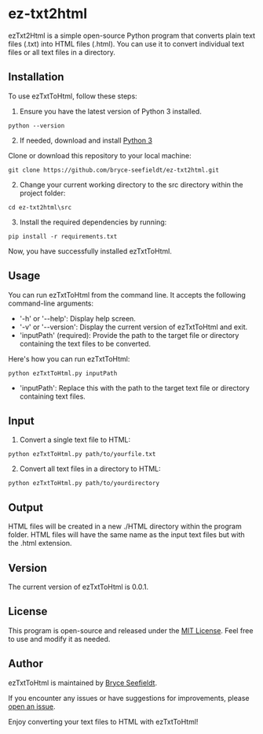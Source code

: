# ez-txt2html
ezTxt2Html is a simple open-source Python program that converts plain text files (.txt) into HTML files (.html). You can use it to convert individual text files or all text files in a directory.

## Installation
To use ezTxtToHtml, follow these steps:

1. Ensure you have the latest version of Python 3 installed.

`python --version`

2. If needed, download and install [Python 3](https://www.python.org/downloads/)

Clone or download this repository to your local machine:
   
`git clone https://github.com/bryce-seefieldt/ez-txt2html.git`

2. Change your current working directory to the src directory within the project folder:
   
`cd ez-txt2html\src`

3. Install the required dependencies by running:

`pip install -r requirements.txt`

Now, you have successfully installed ezTxtToHtml.

## Usage
You can run ezTxtToHtml from the command line. It accepts the following command-line arguments:

- '-h' or '--help': Display help screen.
- '-v' or '--version': Display the current version of ezTxtToHtml and exit.
- 'inputPath' (required): Provide the path to the target file or directory containing the text files to be converted.

Here's how you can run ezTxtToHtml:

`python ezTxtToHtml.py inputPath`

- 'inputPath': Replace this with the path to the target text file or directory containing text files.

## Input
1. Convert a single text file to HTML:

`python ezTxtToHtml.py path/to/yourfile.txt`

2. Convert all text files in a directory to HTML:

`python ezTxtToHtml.py path/to/yourdirectory`


## Output
HTML files will be created in a new ./HTML directory within the program folder.
HTML files will have the same name as the input text files but with the .html extension.

## Version
The current version of ezTxtToHtml is 0.0.1.

## License
This program is open-source and released under the [MIT License](https://opensource.org/license/mit). Feel free to use and modify it as needed.

## Author
ezTxtToHtml is maintained by [Bryce Seefieldt](https://github.com/bryce-seefieldt/).

If you encounter any issues or have suggestions for improvements, please [open an issue](https://github.com/bryce-seefieldt/ez-txt2html/issues).

Enjoy converting your text files to HTML with ezTxtToHtml!

